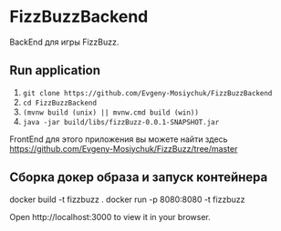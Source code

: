 # FizzBuzzBackend

BackEnd для игры FizzBuzz.

## Run application

1. `git clone https://github.com/Evgeny-Mosiychuk/FizzBuzzBackend`
2. `cd FizzBuzzBackend`
3. `(mvnw build (unix) || mvnw.cmd build (win))`
5. `java -jar build/libs/fizzBuzz-0.0.1-SNAPSHOT.jar`

FrontEnd для этого приложения вы можете найти здесь https://github.com/Evgeny-Mosiychuk/FizzBuzz/tree/master


## Сборка докер образа и запуск контейнера


docker build -t fizzbuzz . 
docker run -p 8080:8080 -t fizzbuzz

Open http://localhost:3000 to view it in your browser.
